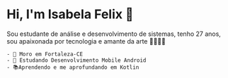 # Hi, I'm Isabela Felix 👋

Sou estudante de análise e desenvolvimento de sistemas, tenho 27 anos, sou apaixonada por tecnologia e amante da arte 👩‍💻👩‍🎨


    - 📍 Moro em Fortaleza-CE
    - 📲 Estudando Desenvolvimento Mobile Android
    - 📚Aprendendo e me aprofundando em Kotlin



<!--
**isabbelafelix/isabbelafelix** is a ✨ _special_ ✨ repository because its `README.md` (this file) appears on your GitHub profile.

Here are some ideas to get you started:

- 🔭 I’m currently working on ...
- 🌱 I’m currently learning ...
- 👯 I’m looking to collaborate on ...
- 🤔 I’m looking for help with ...
- 💬 Ask me about ...
- 📫 How to reach me: ...
- 😄 Pronouns: ...
- ⚡ Fun fact: ...
-->

